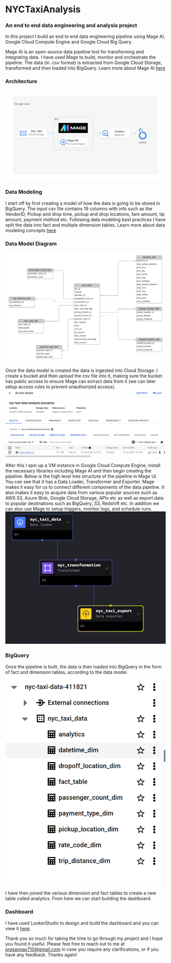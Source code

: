 # NYCTaxiAnalysis
### An end to end data engineering and analysis project

In this project I build an end to end data engineering pipeline using Mage AI, Google Cloud Compute Engine and Google Cloud Big Query.

Mage AI is an open-source data pipeline tool for transforming and integrating data. I have used Mage to build, monitor and orchestrate the pipeline. The data (in .csv format) is extracted from Google Cloud Storage, transformed and then loaded into BigQuery.
Learn more about Mage AI [here](https://www.mage.ai/)

### Architecture
![Architecture](architecture.jpg)

### Data Modeling
I start off by first creating a model of how the data is going to be stored in BigQuery. The input csv file contains 19 columns with info such as the VendorID, Pickup and drop time, pickup and drop locations, fare amount, tip amount, payment method etc. Following data modeling best practices I have split the data into fact and multiple dimension tables.
Learn more about data modeling concepts [here](https://www.ibm.com/docs/en/informix-servers/14.10?topic=model-concepts-dimensional-data-modeling)

### Data Model Diagram
![DataModel](data_model.jpeg)

Once the data model is created the data is ingested into Cloud Storage. I create a bucket and then upload the csv file into it, making sure the bucket has public access to ensure Mage can extract data from it (we can later setup access rules to prevent unauthorized access).
![CloudStorage](image.png)

After this I spin up a VM instance in Google Cloud Compute Engine, install the necessary libraries including Mage AI and then begin creating the pipeline.
Below is the high level tree structure of the pipeline in Mage UI. You can see that it has a Data Loader, Transformer and Exporter. Mage makes it easy for us to connect different components of the data pipeline. It also makes it easy to acquire data from various popular sources such as AWS S3, Azure Blob, Google Cloud Storage, APIs etc as well as export data to popular destinations such as BigQuery, S3, Redshift etc. In addition we can also use Mage to setup triggers, monitor logs, and schedule runs.
![Tree Structure](image-1.png)

### BigQuery
Once the pipeline is built, the data is then loaded into BigQuery in the form of fact and dimension tables, according to the data model.
![BigQuery](image-2.png)

I have then joined the various dimension and fact tables to create a new table called analytics. From here we can start building the dashboard.

### Dashboard
I have used LookerStudio to design and build the dashboard and you can view it [here](https://lookerstudio.google.com/reporting/1202517a-b496-4a8c-97fe-7b6e6a72f1c0).

Thank you so much for taking the time to go through my project and I hope you found it useful. Please feel free to reach out to me at prasannav710@gmail.com in case you require any clarifications, or if you have any feedback. Thanks again!
